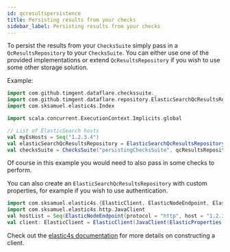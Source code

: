 ```yaml
---
id: qcresultspersistence
title: Persisting results from your checks
sidebar_label: Persisting results from your checks
---
```

To persist the results from your `ChecksSuite` simply pass in a `QcResultsRepository` to your `ChecksSuite`. You can 
either use one of the provided implementations or extend `QcResultsRepository` if you wish to use some other storage 
solution.

Example:
```scala mdoc:compile-only
import com.github.timgent.dataflare.checkssuite._
import com.github.timgent.dataflare.repository.ElasticSearchQcResultsRepository
import com.sksamuel.elastic4s.Index

import scala.concurrent.ExecutionContext.Implicits.global

// List of ElasticSearch hosts
val myEsHosts = Seq("1.2.3.4")
val elasticSearchQcResultsRepository = ElasticSearchQcResultsRepository(hosts = myEsHosts, index = Index("my_index"))
val checksSuite = ChecksSuite("persistingChecksSuite", qcResultsRepository = elasticSearchQcResultsRepository)
```

Of course in this example you would need to also pass in some checks to perform.

You can also create an `ElasticSearchQcResultsRepository` with custom properties, for example if you wish to use
authentication.
```scala mdoc:compile-only
import com.sksamuel.elastic4s.{ElasticClient, ElasticNodeEndpoint, ElasticProperties}
import com.sksamuel.elastic4s.http.JavaClient
val hostList = Seq(ElasticNodeEndpoint(protocol = "http", host = "1.2.3.4", port = 9092, prefix = None))
val client: ElasticClient = ElasticClient(JavaClient(ElasticProperties(hostList, options = Map())))
```
Check out the [elastic4s documentation](https://github.com/sksamuel/elastic4s) for more details on constructing a 
client.
